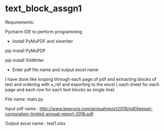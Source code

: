 # text_block_assgn1

Requirements:

Pycharm IDE to perform programming

* Install PyMuPDF and xlswriter

pip install PyMuPDF

pip install XlsWriter

* Enter pdf file name and output excel name

I have done like looping through each page of pdf and extracting blocks of text and ordering with x_ref and exporting to the excel ( each sheet for each page and each row for each text blocks as single line)

File name: main.py

Input pdf name : http://www.kepcorp.com/annualreport2018/pdf/keppel-corporation-limited-annual-report-2018.pdf 

Output excel name : test1.xlsx
